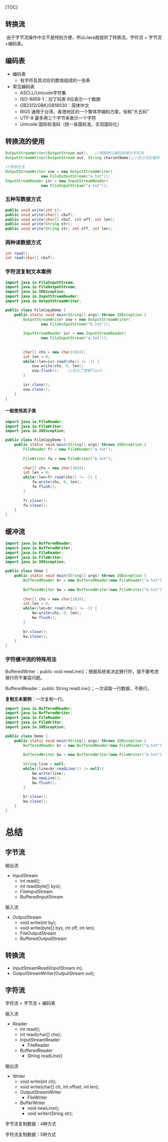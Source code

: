 [TOC]

## 转换流

​		由于字节流操作中文不是特别方便，所以Java就提供了转换流。字符流 = 字节流+编码表。

##  编码表

- 编码表
  - 有字符及其对应的数值组成的一张表
- 常见编码表
  - ASCLL/Unicode字符集
  - ISO-8859-1：拉丁码表 8位表示一个数据
  - GB2312/GBK/GB18030：简体中文
  - BIG5 通用于台湾、香港地区的一个繁体字编码方案，俗称“大五码”
  - UTF-8 最多用三个字节来表示一个字符
  - Unicode 国际标准码（统一各国标准，实现国际化）

## 转换流的使用

```java
OutputStreamWriter(OutputStream out);	//根据默认编码转换为字符流
OutputStreamWriter(OutputStream out, String charsetName);//自己设定编码

//使用方法
OutputStreamWriter osw = new OutputStreamWriter(
                new FileOutputStream("a.txt"));
InputStreamReader isr = new InputStreamReader(
				new FileInputStream("a.txt"));
```

### 五种写数据方式

```java
public void write(int c);
public void write(char[] cbuf);
public void write(char[] cbuf, int off, int len);
public void write(String str);
public void write(String str, int off, int len);
```

### 两种读数据方式

```java
int read();
int read(char[] cbuf);
```

### 字符流复制文本案例

```java
import java.io.FileInputStream;
import java.io.FileOutputStream;
import java.io.IOException;
import java.io.InputStreamReader;
import java.io.OutputStreamWriter;

public class FileCopyDemo {
	public static void main(String[] args) throws IOException {
		OutputStreamWriter osw = new OutputStreamWriter(
                new FileOutputStream("b.txt"));
		
		InputStreamReader isr = new InputStreamReader(
				new FileInputStream("a.txt"));
		
		
		char[] chs = new char[1024];
		int len = 0;
		while((len=isr.read(chs)) != -1) {
			osw.write(chs, 0, len);
			osw.flush();	//别忘了需要flush
		} 
		
		isr.close();
		osw.close();
	}
}

```

#### 一般使用其子类

```java
import java.io.FileReader;
import java.io.FileWriter;
import java.io.IOException;

public class FileCopyDemo {
	public static void main(String[] args) throws IOException {	
		FileReader fr = new FileReader("a.txt");
		
		FileWriter fw = new FileWriter("b.txt");
		
		char[] chs = new char[1024];
		int len = 0; 
		while((len=fr.read(chs)) != -1) {
			fw.write(chs, 0, len);
			fw.flush();
		}
		
		fr.close();
		fw.close();
	}
}
```

## 缓冲流

```java
import java.io.BufferedReader;
import java.io.BufferedWriter;
import java.io.FileReader;
import java.io.FileWriter;
import java.io.IOException;

public class Demo {
	public static void main(String[] args) throws IOException {
		BufferedReader br = new BufferedReader(new FileReader("a.txt"));
		
		BufferedWriter bw = new BufferedWriter(new FileWriter("b.txt"));
		
		char[] chs = new char[1024];
		int len = 0;
		while((len=br.read(chs)) != -1) {
			bw.write(chs, 0, len);
			bw.flush();
		}
		
		br.close();
		bw.close();
	}
}

```

### 字符缓冲流的特殊用法

BufferedWriter：public void newLine()；根据系统来决定换行符，就不要考虑换行符不兼容问题。

BufferedReader：public String readLine()；一次读取一行数据，不换行。

**复制文本案例**：一次复制一行。

```java
import java.io.BufferedReader;
import java.io.BufferedWriter;
import java.io.FileReader;
import java.io.FileWriter;
import java.io.IOException;

public class Demo {
	public static void main(String[] args) throws IOException {
		BufferedReader br = new BufferedReader(new FileReader("a.txt"));
		
		BufferedWriter bw = new BufferedWriter(new FileWriter("b.txt"));
		
		String line = null;
        while((line=br.readLine()) != null){
            bw.write(line);
            bw.newLine();
            bw.flush();
        }
		
		br.close();
		bw.close();
	}
}

```

# 总结

## 字节流

输出流

- InputStream
  - int read();
  - int read(byte[] bys);
  - FileInputStream
  - BufferedInputStream

输入流

- OutputStream
  - void write(int by);
  - void write(byte[] bys, int off, int len);
  - FileOutputStream
  - BufferedOutputStream

## 转换流

- InputStreamRead(InputStream in);
- OutputStreamWriter(OutputStream out);

## 字符流

字符流 = 字节流 + 编码表

输入流

- Reader
  - int read();
  - int read(char[] chs);
  - InputStreamReader
    - FileReader
  - BufferedReader
    - String readLine()

输出流

- Writer
  - void write(int ch);
  - void write(char[] ch, int offset, int len);
  - OutputStreamWriter
    - FileWriter
  - BufferWriter
    - void newLine();
    - void writer(String str);

字节流复制数据：4种方式

字符流复制数据：5种方式

